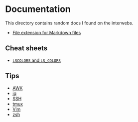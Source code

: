 Documentation
=============

This directory contains random docs I found on the interwebs.

- [File extension for Markdown files](file-extension-for-markdown-files.md)

Cheat sheets
------------

- [`LSCOLORS` and `LS_COLORS`](cheat-sheets/ls-colors-cheat-sheet.txt)

Tips
----

- [AWK](tips/awk.md)
- [jq](tips/jq.md)
- [SSH](tips/ssh.md)
- [tmux](tips/tmux.md)
- [Vim](tips/vim.md)
- [zsh](tips/zsh.md)
